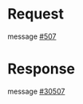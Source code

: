 # Request
message [#507](../../proto/README.md#action_507)

# Response
message [#30507](../../proto/README.md#action_30507)